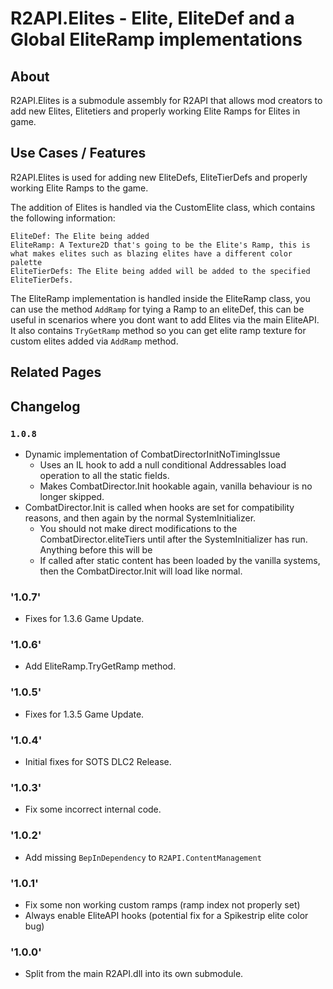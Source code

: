 # R2API.Elites - Elite, EliteDef and a Global EliteRamp implementations

## About

R2API.Elites is a submodule assembly for R2API that allows mod creators to add new Elites, Elitetiers and properly working Elite Ramps for Elites in game.

## Use Cases / Features

R2API.Elites is used for adding new EliteDefs, EliteTierDefs and properly working Elite Ramps to the game.

The addition of Elites is handled via the CustomElite class, which contains the following information:

    EliteDef: The Elite being added
    EliteRamp: A Texture2D that's going to be the Elite's Ramp, this is what makes elites such as blazing elites have a different color palette
    EliteTierDefs: The Elite being added will be added to the specified EliteTierDefs.

The EliteRamp implementation is handled inside the EliteRamp class, you can use the method ``AddRamp`` for tying a Ramp to an eliteDef, this can be useful in scenarios where you dont want to add Elites via the main EliteAPI. It also contains ``TryGetRamp`` method so you can get elite ramp texture for custom elites added via ``AddRamp`` method.

## Related Pages

## Changelog

### `1.0.8`

* Dynamic implementation of CombatDirectorInitNoTimingIssue
  * Uses an IL hook to add a null conditional Addressables load operation to all the static fields.
  * Makes CombatDirector.Init hookable again, vanilla behaviour is no longer skipped.
* CombatDirector.Init is called when hooks are set for compatibility reasons, and then again by the normal SystemInitializer.
  * You should not make direct modifications to the CombatDirector.eliteTiers until after the SystemInitializer has run. Anything before this will be
  * If called after static content has been loaded by the vanilla systems, then the CombatDirector.Init will load like normal.

### '1.0.7'
* Fixes for 1.3.6 Game Update.

### '1.0.6'
* Add EliteRamp.TryGetRamp method.

### '1.0.5'
* Fixes for 1.3.5 Game Update.

### '1.0.4'
* Initial fixes for SOTS DLC2 Release.

### '1.0.3'
* Fix some incorrect internal code.

### '1.0.2'
* Add missing `BepInDependency` to `R2API.ContentManagement`

### '1.0.1'
* Fix some non working custom ramps (ramp index not properly set)
* Always enable EliteAPI hooks (potential fix for a Spikestrip elite color bug)

### '1.0.0'
* Split from the main R2API.dll into its own submodule.
